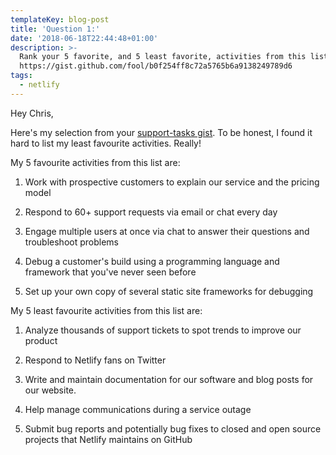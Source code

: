 ```yaml
---
templateKey: blog-post
title: 'Question 1:'
date: '2018-06-18T22:44:48+01:00'
description: >-
  Rank your 5 favorite, and 5 least favorite, activities from this list:
  https://gist.github.com/fool/b0f254ff8c72a5765b6a9138249789d6
tags:
  - netlify
---
```

Hey Chris,

Here's my selection from your [support-tasks gist](https://gist.githubusercontent.com/fool/b0f254ff8c72a5765b6a9138249789d6/raw/15f37be99e4fc3eb8caffa954472240a2a70847d/gistfile1.md).
To be honest, I found it hard to list my least favourite activities. Really!

My 5 favourite activities from this list are:

1. Work with prospective customers to explain our service and the pricing model

2. Respond to 60+ support requests via email or chat every day

3. Engage multiple users at once via chat to answer their questions and troubleshoot problems

4. Debug a customer's build using a programming language and framework that you've never seen before

5. Set up your own copy of several static site frameworks for debugging



My 5 least favourite activities from this list are:

1. Analyze thousands of support tickets to spot trends to improve our product

2. Respond to Netlify fans on Twitter

3. Write and maintain documentation for our software and blog posts for our website.

4. Help manage communications during a service outage

5. Submit bug reports and potentially bug fixes to closed and open source projects that Netlify maintains on GitHub
